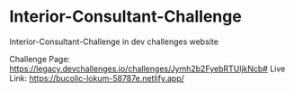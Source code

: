 # Interior-Consultant-Challenge

Interior-Consultant-Challenge in dev challenges website

Challenge Page: https://legacy.devchallenges.io/challenges/Jymh2b2FyebRTUljkNcb#
Live Link: https://bucolic-lokum-58787e.netlify.app/
